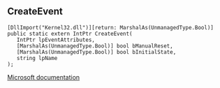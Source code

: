## CreateEvent

```
[DllImport("Kernel32.dll")][return: MarshalAs(UnmanagedType.Bool)]
public static extern IntPtr CreateEvent(
   IntPtr lpEventAttributes,
   [MarshalAs(UnmanagedType.Bool)] bool bManualReset,
   [MarshalAs(UnmanagedType.Bool)] bool bInitialState,
   string lpName
);
```

[Microsoft documentation](https://docs.microsoft.com/en-us/windows/win32/api/synchapi/nf-synchapi-createeventw)
